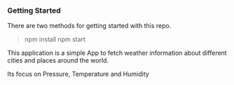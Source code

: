 ### Getting Started

There are two methods for getting started with this repo.

> npm install
> npm start


This application is a simple App to fetch weather information about different cities and places around the world.

Its focus on Pressure, Temperature and Humidity
